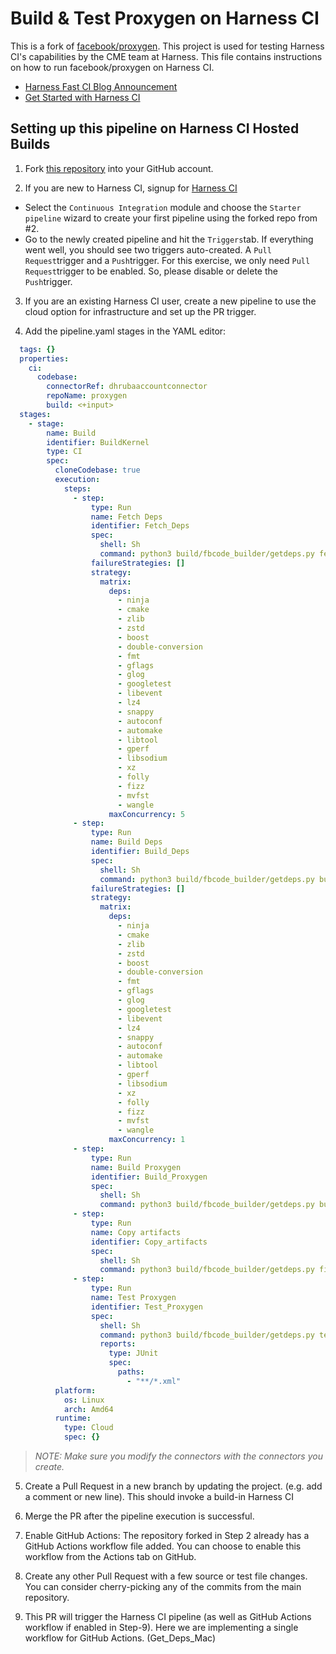 Build & Test Proxygen on Harness CI
=======================================
This is a fork of [facebook/proxygen](https://github.com/facebook/proxygen). This project is used for testing Harness CI's capabilities by the CME team at Harness. This file contains instructions on how to run facebook/proxygen on Harness CI.


- [Harness Fast CI Blog Announcement](https://harness.io/blog/announcing-speed-enhancements-and-hosted-builds-for-harness-ci)
- [Get Started with Harness CI](https://harness.io/products/continuous-integration)

## Setting up this pipeline on Harness CI Hosted Builds

1. Fork [this repository](https://github.com/facebook/proxygen/fork) into your GitHub account. 

2. If you are new to Harness CI, signup for [Harness CI](https://app.harness.io/auth/#/signup)
  * Select the `Continuous Integration` module and choose the `Starter pipeline` wizard to create your first pipeline using the forked repo from #2.
  * Go to the newly created pipeline and hit the `Triggers`tab. If everything went well, you should see two triggers auto-created. A `Pull Request`trigger and a `Push`trigger. For this exercise, we only need `Pull Request`trigger to be enabled. So, please disable or delete the `Push`trigger.

3. If you are an existing Harness CI user, create a new pipeline to use the cloud option for infrastructure and set up the PR trigger.

4. Add the pipeline.yaml stages in the YAML editor:

```yaml
  tags: {}
  properties:
    ci:
      codebase:
        connectorRef: dhrubaaccountconnector
        repoName: proxygen
        build: <+input>
  stages:
    - stage:
        name: Build
        identifier: BuildKernel
        type: CI
        spec:
          cloneCodebase: true
          execution:
            steps:
              - step:
                  type: Run
                  name: Fetch Deps
                  identifier: Fetch_Deps
                  spec:
                    shell: Sh
                    command: python3 build/fbcode_builder/getdeps.py fetch --no-tests <+matrix.deps>
                  failureStrategies: []
                  strategy:
                    matrix:
                      deps:
                        - ninja
                        - cmake
                        - zlib
                        - zstd
                        - boost
                        - double-conversion
                        - fmt
                        - gflags
                        - glog
                        - googletest
                        - libevent
                        - lz4
                        - snappy
                        - autoconf
                        - automake
                        - libtool
                        - gperf
                        - libsodium
                        - xz
                        - folly
                        - fizz
                        - mvfst
                        - wangle
                      maxConcurrency: 5
              - step:
                  type: Run
                  name: Build Deps
                  identifier: Build_Deps
                  spec:
                    shell: Sh
                    command: python3 build/fbcode_builder/getdeps.py build --no-tests <+matrix.deps>
                  failureStrategies: []
                  strategy:
                    matrix:
                      deps:
                        - ninja
                        - cmake
                        - zlib
                        - zstd
                        - boost
                        - double-conversion
                        - fmt
                        - gflags
                        - glog
                        - googletest
                        - libevent
                        - lz4
                        - snappy
                        - autoconf
                        - automake
                        - libtool
                        - gperf
                        - libsodium
                        - xz
                        - folly
                        - fizz
                        - mvfst
                        - wangle
                      maxConcurrency: 1
              - step:
                  type: Run
                  name: Build Proxygen
                  identifier: Build_Proxygen
                  spec:
                    shell: Sh
                    command: python3 build/fbcode_builder/getdeps.py build --src-dir=. proxygen  --project-install-prefix proxygen:/usr/local
              - step:
                  type: Run
                  name: Copy artifacts
                  identifier: Copy_artifacts
                  spec:
                    shell: Sh
                    command: python3 build/fbcode_builder/getdeps.py fixup-dyn-deps --strip --src-dir=. proxygen _artifacts/linux  --project-install-prefix proxygen:/usr/local --final-install-prefix /usr/local
              - step:
                  type: Run
                  name: Test Proxygen
                  identifier: Test_Proxygen
                  spec:
                    shell: Sh
                    command: python3 build/fbcode_builder/getdeps.py test --src-dir=. proxygen  --project-install-prefix proxygen:/usr/local
                    reports:
                      type: JUnit
                      spec:
                        paths:
                          - "**/*.xml"
          platform:
            os: Linux
            arch: Amd64
          runtime:
            type: Cloud
            spec: {}
```

> _NOTE: Make sure you modify the connectors with the connectors you create._

5. Create a Pull Request in a new branch by updating the project. (e.g. add a comment or new line). This should invoke a build-in Harness CI

6. Merge the PR after the pipeline execution is successful.

7. Enable GitHub Actions: The repository forked in Step 2 already has a GitHub Actions workflow file added. You can choose to enable this workflow from the Actions tab on GitHub.

8. Create any other Pull Request with a few source or test file changes. You can consider cherry-picking any of the commits from the main repository.

9. This PR will trigger the Harness CI pipeline (as well as GitHub Actions workflow if enabled in Step-9). Here we are implementing a single workflow for GitHub Actions. (Get_Deps_Mac)
